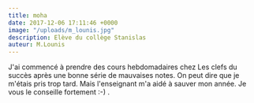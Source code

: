 ```yaml
---
title: moha
date: 2017-12-06 17:11:46 +0000
image: "/uploads/m_lounis.jpg"
description: Elève du collège Stanislas
auteur: M.Lounis
---
```

J'ai commencé à prendre des cours hebdomadaires chez Les clefs du succès  après une bonne série de mauvaises notes. On peut dire que je m'étais pris trop tard. Mais l'enseignant m'a aidé à sauver mon année. Je vous le conseille fortement :-) . 